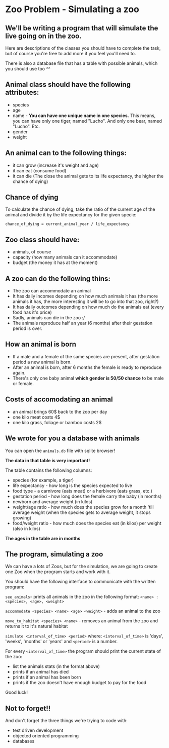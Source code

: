 # Zoo Problem - Simulating a zoo


## We'll be writing a program that will simulate the live going on in the zoo.

Here are descriptions of the classes you should have to complete the task, but
of course you're free to add more if you feel you'll need to.

There is also a database file that has a table with possible animals, which
you should use too ^^


## Animal class should have the following attributes:

* species
* age
* name - __You can have one unique name in one species.__ This means, you can have only one tiger, named "Lucho". And only one bear, named "Lucho". Etc.
* gender
* weight

## An animal can to the following things:

* it can grow (increase it's weight and age)
* it can eat (consume food)
* it can die (The close the animal gets to its life expectancy, the higher the chance of dying)

## Chance of dying

To calculate the chance of dying, take the ratio of the current age of the animal and divide it by the life expectancy for the given specie:

```
chance_of_dying = current_animal_year / life_expectancy
```

## Zoo class should have:

* animals, of course
* capacity (how many animals can it accommodate)
* budget (the money it has at the moment)

## A zoo can do the following thins:

* The zoo can accommodate an animal
* It has daily incomes depending on how much animals it has (the more animals it has, the more interesting it will be to go into that zoo, right?)
* It has daily outcomes depending on how much do the animals eat (every food has it's price)
* Sadly, animals can die in the zoo :/
* The animals reproduce half an year (6 months) after their gestation period is over.

## How an animal is born

* If a male and a female of the same species are present,
after gestation period a new animal is born.
* After an animal is born, after 6 months the female is ready
to reproduce again.
* There's only one baby animal __which gender is 50/50 chance__ to be male or female.

## Costs of accomodating an animal

* an animal brings 60$ back to the zoo per day
* one kilo meat costs 4$
* one kilo grass, foliage or bamboo costs 2$

## We wrote for you a database with animals

You can open the ```animals.db``` file with sqlite browser!

__The data in that table is very important!__

The table contains the following columns:
* species (for example, a tiger)
* life expectancy - how long is the species expected to live
* food type - a carnivore (eats meat) or a herbivore (eats grass, etc.)
* gestation period - how long does the female carry the baby (in months)
* newborn and average weight (in kilos)
* weight/age ratio - how much does the species grow for a month 'till average weight
(when the species gets to average weight, it stops growing)
* food/weight ratio - how much does the species eat (in kilos) per weight (also in kilos)

__The ages in the table are in months__


## The program, simulating a zoo

We can have a lots of Zoos, but for the simulation, we are going to create one Zoo when the program starts and work with it.

You should have the following interface to communicate with the written program:

`see_animals`- prints all animals in the zoo in the following format: `<name> : <species>, <age>, <weight>`

`accommodate <species> <name> <age> <weight>` - adds an animal to the zoo

`move_to_habitat <species> <name>` - removes an animal from the zoo and returns it to it's natural habitat

`simulate <interval_of_time> <period>` where:
`<interval_of_time>` is 'days', 'weeks', 'months' or 'years' and `<period>` is a number.

For every `<interval_of_time>` the program should print the current state of the zoo:

* list the animals stats (in the format above)
* prints if an animal has died
* prints if an animal has been born
* prints if the zoo doesn't have enough budget to pay for the food

Good luck!

## Not to forget!!

And don't forget the three things we're trying to code with:
* test driven development
* objected oriented programming
* databases
